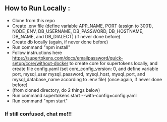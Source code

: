 ## How to Run Locally :
- Clone from this repo
- Create .env file (define variable APP_NAME, PORT (assign to 3001), NODE_ENV, DB_USERNAME, DB_PASSWORD, DB_HOSTNAME, DB_NAME, and DB_DIALECT) (if never done before)
- Create db locally (again, if never done before)
- Run command "npm install"
- Follow instructions here https://supertokens.com/docs/emailpassword/quick-setup/core/without-docker to create core for supertokens locally, and create file config.yaml (set core_config_version: 0, and define variable port, mysql_user mysql_password, mysql_host, mysql_port, and mysql_database_name according to .env file) (once again, if never done before)
- (from cloned directory, do 2 things below)
- Run command supertokens start --with-config=config.yaml 
- Run command "npm start"

### If still confused, chat me!!!